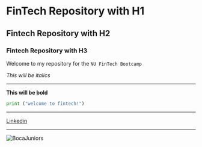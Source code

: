 # FinTech Repository with H1

## Fintech Repository with H2

### Fintech Repository with H3

Welcome to my repository for the `NU FinTech Bootcamp`

*This will be italics*

---

**This will be bold**


```python
print ("welcome to fintech!")
```

---

[Linkedin](https://www.linkedin.com/in/lucaspichonr/)

---

![BocaJuniors](http://cdn.sportspromedia.com/images/made/images/uploads/news/BocaAdidas_600_389.jpg)